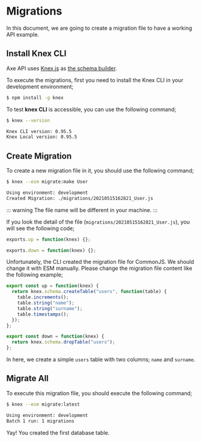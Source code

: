 # Migrations

In this document, we are going to create a migration file to have a working API example.

## Install Knex CLI

Axe API uses [Knex.js](http://knexjs.org/) as [the schema builder](http://knexjs.org/#Schema).

To execute the migrations, first you need to install the Knex CLI in your development environment;

```bash
$ npm install -g knex
```

To test **knex CLI** is accessible, you can use the following command;

```bash
$ knex --version

Knex CLI version: 0.95.5
Knex Local version: 0.95.5
```

## Create Migration

To create a new migration file in it, you should use the following command;

```bash
$ knex --esm migrate:make User

Using environment: development
Created Migration: ./migrations/20210515162821_User.js
```

::: warning
The file name will be different in your machine.
:::

If you look the detail of the file (`migrations/20210515162821_User.js`), you will see the following code;

```js
exports.up = function(knex) {};

exports.down = function(knex) {};
```

Unfortunately, the CLI created the migration file for CommonJS. We should change it with ESM manually. Please change the migration file content like the following example;

```js
export const up = function(knex) {
  return knex.schema.createTable("users", function(table) {
    table.increments();
    table.string("name");
    table.string("surname");
    table.timestamps();
  });
};

export const down = function(knex) {
  return knex.schema.dropTable("users");
};
```

In here, we create a simple `users` table with two columns; `name` and `surname`.

## Migrate All

To execute this migration file, you should execute the following command;

```bash
$ knex --esm migrate:latest

Using environment: development
Batch 1 run: 1 migrations
```

Yay! You created the first database table.
